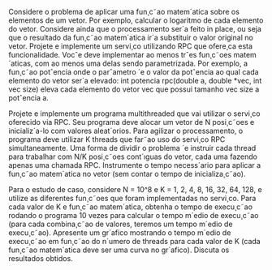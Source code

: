 Considere o problema de aplicar uma fun¸c˜ao matem´atica sobre os elementos de um vetor. Por
exemplo, calcular o logaritmo de cada elemento do vetor. Considere ainda que o processamento
ser´a feito in place, ou seja que o resultado da fun¸c˜ao matem´atica ir´a substituir o valor original
no vetor. Projete e implemente um servi¸co utilizando RPC que ofere¸ca esta funcionalidade.
Vocˆe deve implementar ao menos trˆes fun¸c˜oes matem´aticas, com ao menos uma delas sendo
parametrizada. Por exemplo, a fun¸c˜ao potˆencia onde o parˆametro ´e o valor da potˆencia ao qual
cada elemento do vetor ser´a elevado: int potencia rpc(double a, double *vec, int vec size) eleva
cada elemento do vetor vec que possui tamanho vec size a potˆencia a.

Projete e implemente um programa multithreaded que vai utilizar o servi¸co oferecido via
RPC. Seu programa deve alocar um vetor de N posi¸c˜oes e inicializ´a-lo com valores aleat´orios.
Para agilizar o processamento, o programa deve utilizar K threads que far˜ao uso do servi¸co
RPC simultaneamente. Uma forma de dividir o problema ´e instruir cada thread para trabalhar
com N/K posi¸c˜oes cont´ıguas do vetor, cada uma fazendo apenas uma chamada RPC. Instrumente
o tempo necess´ario para aplicar a fun¸c˜ao matem´atica no vetor (sem contar o tempo de
inicializa¸c˜ao).

Para o estudo de caso, considere N = 10^8
e K = 1, 2, 4, 8, 16, 32, 64, 128, e utilize as diferentes
fun¸c˜oes que foram implementadas no servi¸co. Para cada valor de K e fun¸c˜ao matem´atica,
obtenha o tempo de execu¸c˜ao rodando o programa 10 vezes para calcular o tempo m´edio de
execu¸c˜ao (para cada combina¸c˜ao de valores, teremos um tempo m´edio de execu¸c˜ao). Apresente
um gr´afico mostrando o tempo m´edio de execu¸c˜ao em fun¸c˜ao do n´umero de threads para cada
valor de K (cada fun¸c˜ao matem´atica deve ser uma curva no gr´afico). Discuta os resultados
obtidos.
